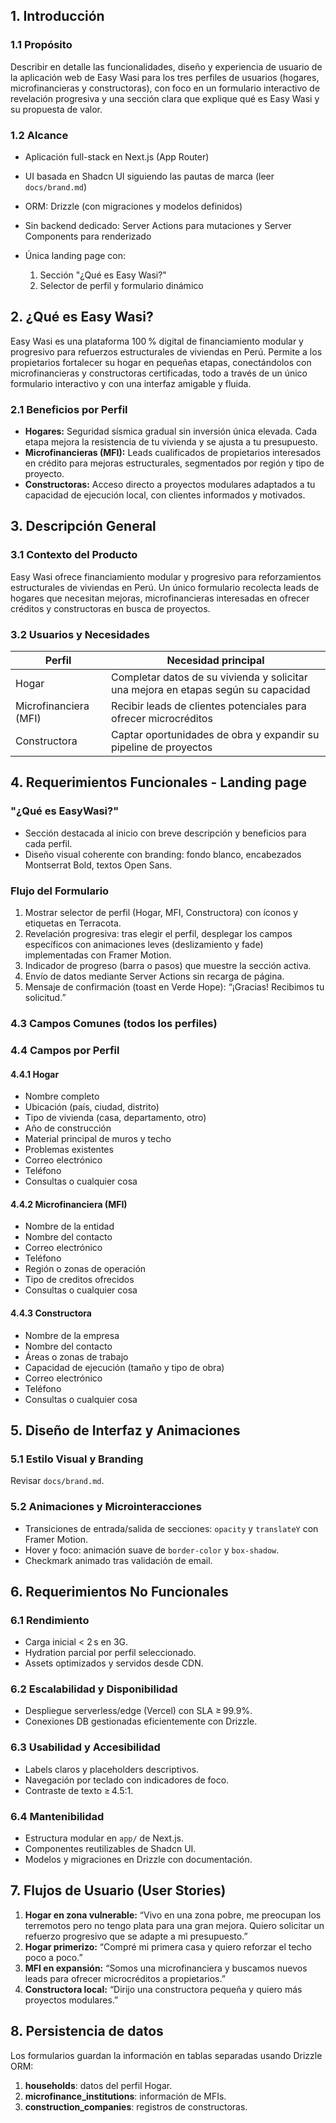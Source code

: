 ## 1. Introducción

### 1.1 Propósito

Describir en detalle las funcionalidades, diseño y experiencia de usuario de la aplicación web de Easy Wasi para los tres perfiles de usuarios (hogares, microfinancieras y constructoras), con foco en un formulario interactivo de revelación progresiva y una sección clara que explique qué es Easy Wasi y su propuesta de valor.

### 1.2 Alcance

* Aplicación full-stack en Next.js (App Router)
* UI basada en Shadcn UI siguiendo las pautas de marca (leer `docs/brand.md`)
* ORM: Drizzle (con migraciones y modelos definidos)
* Sin backend dedicado: Server Actions para mutaciones y Server Components para renderizado
* Única landing page con:

  1. Sección "¿Qué es Easy Wasi?"
  2. Selector de perfil y formulario dinámico

## 2. ¿Qué es Easy Wasi?

Easy Wasi es una plataforma 100 % digital de financiamiento modular y progresivo para refuerzos estructurales de viviendas en Perú. Permite a los propietarios fortalecer su hogar en pequeñas etapas, conectándolos con microfinancieras y constructoras certificadas, todo a través de un único formulario interactivo y con una interfaz amigable y fluida.

### 2.1 Beneficios por Perfil

* **Hogares:** Seguridad sísmica gradual sin inversión única elevada. Cada etapa mejora la resistencia de tu vivienda y se ajusta a tu presupuesto.
* **Microfinancieras (MFI):** Leads cualificados de propietarios interesados en crédito para mejoras estructurales, segmentados por región y tipo de proyecto.
* **Constructoras:** Acceso directo a proyectos modulares adaptados a tu capacidad de ejecución local, con clientes informados y motivados.

## 3. Descripción General

### 3.1 Contexto del Producto

Easy Wasi ofrece financiamiento modular y progresivo para reforzamientos estructurales de viviendas en Perú. Un único formulario recolecta leads de hogares que necesitan mejoras, microfinancieras interesadas en ofrecer créditos y constructoras en busca de proyectos.

### 3.2 Usuarios y Necesidades

| Perfil                | Necesidad principal                                                                |
| --------------------- | ---------------------------------------------------------------------------------- |
| Hogar                 | Completar datos de su vivienda y solicitar una mejora en etapas según su capacidad |
| Microfinanciera (MFI) | Recibir leads de clientes potenciales para ofrecer microcréditos                   |
| Constructora          | Captar oportunidades de obra y expandir su pipeline de proyectos                   |

## 4. Requerimientos Funcionales - Landing page

### "¿Qué es EasyWasi?"

* Sección destacada al inicio con breve descripción y beneficios para cada perfil.
* Diseño visual coherente con branding: fondo blanco, encabezados Montserrat Bold, textos Open Sans.

### Flujo del Formulario

1. Mostrar selector de perfil (Hogar, MFI, Constructora) con íconos y etiquetas en Terracota.
2. Revelación progresiva: tras elegir el perfil, desplegar los campos específicos con animaciones leves (deslizamiento y fade) implementadas con Framer Motion.
3. Indicador de progreso (barra o pasos) que muestre la sección activa.
4. Envío de datos mediante Server Actions sin recarga de página.
5. Mensaje de confirmación (toast en Verde Hope): “¡Gracias! Recibimos tu solicitud.”

### 4.3 Campos Comunes (todos los perfiles)


### 4.4 Campos por Perfil

#### 4.4.1 Hogar

* Nombre completo
* Ubicación (país, ciudad, distrito)
* Tipo de vivienda (casa, departamento, otro)
* Año de construcción
* Material principal de muros y techo
* Problemas existentes
* Correo electrónico
* Teléfono
* Consultas o cualquier cosa

#### 4.4.2 Microfinanciera (MFI)

* Nombre de la entidad
* Nombre del contacto
* Correo electrónico
* Teléfono
* Región o zonas de operación
* Tipo de creditos ofrecidos
* Consultas o cualquier cosa


#### 4.4.3 Constructora

* Nombre de la empresa
* Nombre del contacto
* Áreas o zonas de trabajo
* Capacidad de ejecución (tamaño y tipo de obra)
* Correo electrónico
* Teléfono
* Consultas o cualquier cosa

## 5. Diseño de Interfaz y Animaciones

### 5.1 Estilo Visual y Branding

Revisar `docs/brand.md`.

### 5.2 Animaciones y Microinteracciones

* Transiciones de entrada/salida de secciones: `opacity` y `translateY` con Framer Motion.
* Hover y foco: animación suave de `border-color` y `box-shadow`.
* Checkmark animado tras validación de email.

## 6. Requerimientos No Funcionales

### 6.1 Rendimiento

* Carga inicial < 2 s en 3G.
* Hydration parcial por perfil seleccionado.
* Assets optimizados y servidos desde CDN.

### 6.2 Escalabilidad y Disponibilidad

* Despliegue serverless/edge (Vercel) con SLA ≥ 99.9%.
* Conexiones DB gestionadas eficientemente con Drizzle.

### 6.3 Usabilidad y Accesibilidad

* Labels claros y placeholders descriptivos.
* Navegación por teclado con indicadores de foco.
* Contraste de texto ≥ 4.5:1.

### 6.4 Mantenibilidad

* Estructura modular en `app/` de Next.js.
* Componentes reutilizables de Shadcn UI.
* Modelos y migraciones en Drizzle con documentación.

## 7. Flujos de Usuario (User Stories)

1. **Hogar en zona vulnerable:** “Vivo en una zona pobre, me preocupan los terremotos pero no tengo plata para una gran mejora. Quiero solicitar un refuerzo progresivo que se adapte a mi presupuesto.”
2. **Hogar primerizo:** “Compré mi primera casa y quiero reforzar el techo poco a poco.”
3. **MFI en expansión:** “Somos una microfinanciera y buscamos nuevos leads para ofrecer microcréditos a propietarios.”
4. **Constructora local:** “Dirijo una constructora pequeña y quiero más proyectos modulares.”

## 8. Persistencia de datos

Los formularios guardan la información en tablas separadas usando Drizzle ORM:

1. **households**: datos del perfil Hogar.
2. **microfinance_institutions**: información de MFIs.
3. **construction_companies**: registros de constructoras.

